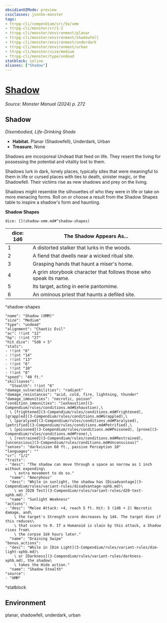 ```yaml
---
obsidianUIMode: preview
cssclasses: json5e-monster
tags:
- ttrpg-cli/compendium/src/5e/xmm
- ttrpg-cli/monster/cr/1-2
- ttrpg-cli/monster/environment/planar
- ttrpg-cli/monster/environment/shadowfell
- ttrpg-cli/monster/environment/underdark
- ttrpg-cli/monster/environment/urban
- ttrpg-cli/monster/size/medium
- ttrpg-cli/monster/type/undead
statblock: inline
aliases: ["Shadow"]
---
```

# [Shadow](3-Compendium\bestiary\undead/shadow-xmm.md)
*Source: Monster Manual (2024) p. 272*  

## Shadow

*Disembodied, Life-Drinking Shade*

- **Habitat.** Planar (Shadowfell), Underdark, Urban  
- **Treasure.** None  

Shadows are incorporeal Undead that feed on life. They resent the living for possessing the potential and vitality lost to them.

Shadows lurk in dark, lonely places, typically sites that were meaningful to them in life or cursed places with ties to death, sinister magic, or the Shadowfell. Their victims rise as new shadows and prey on the living.

Shadows might resemble the silhouettes of who they were in life or take on more menacing forms. Roll on or choose a result from the Shadow Shapes table to inspire a shadow's form and haunting.

**Shadow Shapes**

`dice: [](shadow-xmm.md#^shadow-shapes)`

| dice: 1d6 | The Shadow Appears As... |
|-----------|--------------------------|
| 1 | A distorted stalker that lurks in the woods. |
| 2 | A fiend that dwells near a wicked ritual site. |
| 3 | Grasping hands that haunt a miser's home. |
| 4 | A grim storybook character that follows those who speak its name. |
| 5 | Its target, acting in eerie pantomime. |
| 6 | An ominous priest that haunts a defiled site. |
^shadow-shapes

```statblock
"name": "Shadow (XMM)"
"size": "Medium"
"type": "undead"
"alignment": "Chaotic Evil"
"ac": !!int "12"
"hp": !!int "27"
"hit_dice": "5d8 + 5"
"stats":
- !!int "6"
- !!int "14"
- !!int "13"
- !!int "6"
- !!int "10"
- !!int "8"
"speed": "40 ft."
"skillsaves":
  "Stealth": !!int "6"
"damage_vulnerabilities": "radiant"
"damage_resistances": "acid, cold, fire, lightning, thunder"
"damage_immunities": "necrotic, poison"
"condition_immunities": "[exhaustion](3-Compendium/rules/conditions.md#Exhaustion),\
  \ [frightened](3-Compendium/rules/conditions.md#Frightened), [grappled](3-Compendium/rules/conditions.md#Grappled),\
  \ [paralyzed](3-Compendium/rules/conditions.md#Paralyzed), [petrified](3-Compendium/rules/conditions.md#Petrified),\
  \ [poisoned](3-Compendium/rules/conditions.md#Poisoned), [prone](3-Compendium/rules/conditions.md#Prone),\
  \ [restrained](3-Compendium/rules/conditions.md#Restrained), [unconscious](3-Compendium/rules/conditions.md#Unconscious)"
"senses": "darkvision 60 ft., passive Perception 10"
"languages": ""
"cr": "1/2"
"traits":
- "desc": "The shadow can move through a space as narrow as 1 inch without expending\
    \ extra movement to do so."
  "name": "Amorphous"
- "desc": "While in sunlight, the shadow has [Disadvantage](3-Compendium/rules/variant-rules/disadvantage-xphb.md)\
    \ on [D20 Test](3-Compendium/rules/variant-rules/d20-test-xphb.md)."
  "name": "Sunlight Weakness"
"actions":
- "desc": "Melee Attack: +4, reach 5 ft. Hit: 5 (1d6 + 2) Necrotic damage, and\
    \ the target's Strength score decreases by 1d4. The target dies if this reduces\
    \ that score to 0. If a Humanoid is slain by this attack, a Shadow rises from\
    \ the corpse 1d4 hours later."
  "name": "Draining Swipe"
"bonus_actions":
- "desc": "While in [Dim Light](3-Compendium/rules/variant-rules/dim-light-xphb.md)\
    \ or [Darkness](3-Compendium/rules/variant-rules/darkness-xphb.md), the shadow\
    \ takes the Hide action."
  "name": "Shadow Stealth"
"source":
- "XMM"
```
^statblock

## Environment

planar, shadowfell, underdark, urban